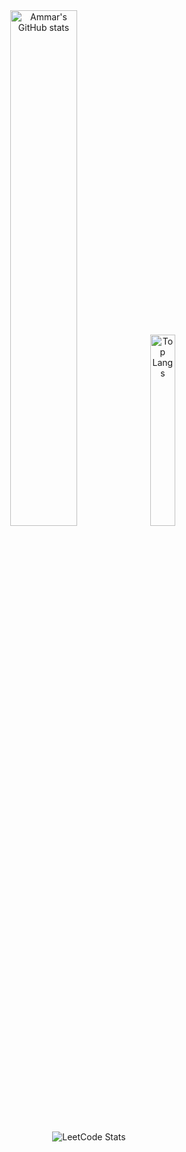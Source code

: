<div align="center">
  <img src="https://github-readme-stats.vercel.app/api?username=ammar-15&show_icons=true&theme=synthwave" alt="Ammar's GitHub stats" width="46%"/>
  <img src="https://github-readme-stats.vercel.app/api/top-langs/?username=ammar-15&hide_progress=false&theme=merko" alt="Top Langs" width="28%"/>
</div>

<div align="center">
  <img src="https://leetcard.jacoblin.cool/ammukuul15?theme=dark&ext=activity" alt="LeetCode Stats" />
</div>

